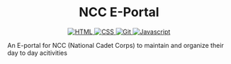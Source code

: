 <h1 align="center">
<!--   <a href="https://github.com/umangraval/Smart-Checkout"><img src="./brand_assets/banner.png" width=600 alt="Smart-Checkout"></a> -->
  NCC E-Portal
</h1>



<p align="center">

  <a href="">
    <img src="https://forthebadge.com/images/badges/uses-html.svg"
         alt="HTML">
  </a>
  <a href="">
    <img src="https://forthebadge.com/images/badges/uses-css.svg"
         alt="CSS">
  </a>
  <a href="">
    <img src=""
         alt="Git">
  </a>
    <a href="">
    <img src="https://forthebadge.com/images/badges/built-with-love.svg"
         alt="Javascript">
  </a>
</p>

An E-portal for NCC (National Cadet Corps) to maintain and organize their day to day acitivities
